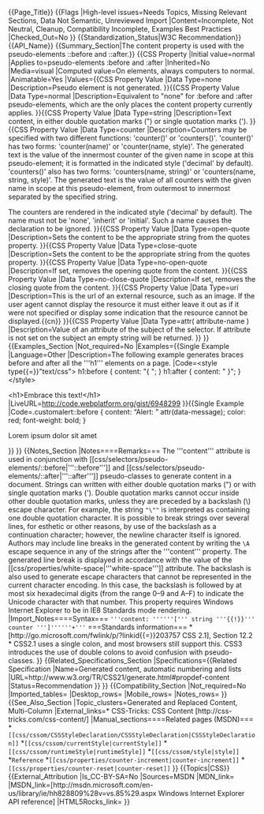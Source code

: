 {{Page_Title}}
{{Flags
|High-level issues=Needs Topics, Missing Relevant Sections, Data Not Semantic, Unreviewed Import
|Content=Incomplete, Not Neutral, Cleanup, Compatibility Incomplete, Examples Best Practices
|Checked_Out=No
}}
{{Standardization_Status|W3C Recommendation}}
{{API_Name}}
{{Summary_Section|The content property is used with the pseudo-elements ::before and ::after.}}
{{CSS Property
|Initial value=normal
|Applies to=pseudo-elements :before and :after
|Inherited=No
|Media=visual
|Computed value=On elements, always computers to normal.
|Animatable=Yes
|Values={{CSS Property Value
|Data Type=none
|Description=Pseudo element is not generated.
}}{{CSS Property Value
|Data Type=normal
|Description=Equivalent to "none" for :before and :after pseudo-elements, which are the only places the content property currently applies.
}}{{CSS Property Value
|Data Type=string
|Description=Text content, in either double quotation marks (") or single quotation marks (').
}}{{CSS Property Value
|Data Type=counter
|Description=Counters may be specified with two different functions: 'counter()' or 'counters()'.  'counter()' has two forms: 'counter(name)' or 'counter(name, style)'. The generated text is the value of the innermost counter of the given name in scope at this pseudo-element; it is formatted in the indicated style ('decimal' by default).  'counters()'  also has two forms: 'counters(name, string)' or 'counters(name, string, style)'. The generated text is the value of all counters with the given name in scope at this pseudo-element, from outermost to innermost separated by the specified string. 

The counters are rendered in the indicated style ('decimal' by default). The name must not be 'none', 'inherit' or 'initial'. Such a name causes the declaration to be ignored.
}}{{CSS Property Value
|Data Type=open-quote
|Description=Sets the content to be the appropriate string from the quotes property.
}}{{CSS Property Value
|Data Type=close-quote
|Description=Sets the content to be the appropriate string from the quotes property.
}}{{CSS Property Value
|Data Type=no-open-quote
|Description=If set, removes the opening quote from the content.
}}{{CSS Property Value
|Data Type=no-close-quote
|Description=If set, removes the closing quote from the content.
}}{{CSS Property Value
|Data Type=uri
|Description=This is the url of an external resource, such as an image. If the user agent cannot display the resource it must either leave it out as if it were not specified or display some indication that the resource cannot be displayed.{{cn}}
}}{{CSS Property Value
|Data Type=attr( attribute-name )
|Description=Value of an attribute of the subject of the selector. If attribute is not set on the subject an empty string will be returned.
}}
}}
{{Examples_Section
|Not_required=No
|Examples={{Single Example
|Language=Other
|Description=The following example generates braces before and after
all the '''h1''' elements on a page.
|Code=&lt;style type{{=}}"text/css"&gt;
h1:before {
    content: "{ ";
}
h1:after {
    content: " }";
}
&lt;/style&gt;

&lt;h1&gt;Embrace this text!&lt;/h1&gt;
|LiveURL=http://code.webplatform.org/gist/6948299
}}{{Single Example
|Code=.customalert::before {
    content: “Alert: ” attr(data-message);
    color: red;
    font-weight: bold;
}

<p class=customalert data-message=”I have no idea what this means!”>Lorem ipsum dolor sit amet</p>
}}
}}
{{Notes_Section
|Notes====Remarks===
The '''content'''
attribute is used in conjunction with
[[css/selectors/pseudo-elements/::before|'''::before''']] and
[[css/selectors/pseudo-elements/::after|'''::after''']] pseudo-classes
to generate content in a document.
Strings can written with either double quotation marks (") or
with single quotation marks ('). Double quotation marks cannot occur
inside other double quotation marks, unless they are preceded by
a backslash (\) escape character. For example, the string
<code>"\""</code> is interpreted as containing
one double quotation character.
It is possible to break strings over several lines, for esthetic or
other reasons, by use of the backslash as a continuation character;
however, the newline character itself is ignored.
Authors may include line breaks in the generated content
by writing the <code>\A</code> escape sequence in any
of the strings after the
'''content'''
property. The generated line break is displayed in accordance
with the value of the
[[css/properties/white-space|'''white-space''']]
attribute.
The backslash is also used to generate escape characters that
cannot be represented in the current character encoding.
In this case, the backslash is followed by at most
six hexadecimal digits (from the range 0–9 and A–F)
to indicate the	Unicode character with that number.
This property requires Windows Internet Explorer
to be in IE8 Standards mode rendering.
|Import_Notes====Syntax===
<code>'''content: ''''''[''' string '''{{!}}''' counter ''']''''''+'''</code>
===Standards information===
*[http://go.microsoft.com/fwlink/p/?linkid{{=}}203757 CSS 2.1], Section 12.2
* CSS2.1 uses a single colon, and most browsers still support this. CSS3 introduces the use of double colons to avoid confusion with pseudo-classes.
}}
{{Related_Specifications_Section
|Specifications={{Related Specification
|Name=Generated content, automatic numbering and lists
|URL=http://www.w3.org/TR/CSS21/generate.html#propdef-content
|Status=Recommendation
}}
}}
{{Compatibility_Section
|Not_required=No
|Imported_tables=
|Desktop_rows=
|Mobile_rows=
|Notes_rows=
}}
{{See_Also_Section
|Topic_clusters=Generated and Replaced Content, Multi-Column
|External_links=* CSS-Tricks: CSS Content [http://css-tricks.com/css-content/]
|Manual_sections====Related pages (MSDN)===
*<code>[[css/cssom/CSSStyleDeclaration/CSSStyleDeclaration|CSSStyleDeclaration]]</code>
*<code>[[css/cssom/currentStyle|currentStyle]]</code>
*<code>[[css/cssom/runtimeStyle|runtimeStyle]]</code>
*<code>[[css/cssom/style|style]]</code>
*<code>Reference</code>
*<code>[[css/properties/counter-increment|counter-increment]]</code>
*<code>[[css/properties/counter-reset|counter-reset]]</code>
}}
{{Topics|CSS}}
{{External_Attribution
|Is_CC-BY-SA=No
|Sources=MSDN
|MDN_link=
|MSDN_link=[http://msdn.microsoft.com/en-us/library/ie/hh828809%28v=vs.85%29.aspx Windows Internet Explorer API reference]
|HTML5Rocks_link=
}}